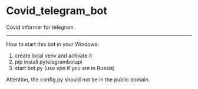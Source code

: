 # Covid_telegram_bot

Covid informer for telegram.
____________________________

How to start this bot in your Windows:

1) create local venv and activate it
2) pip install pytelegrambotapi
3) start bot.py (use vpn if you are in Russia)

Attention, the config.py should not be in the public domain.
